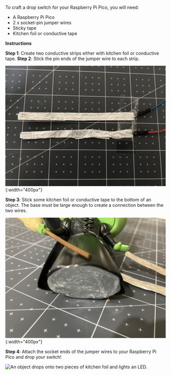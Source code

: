 To craft a drop switch for your Raspberry Pi Pico, you will need:

+ A Raspberry Pi Pico
+ 2 x socket-pin jumper wires
+ Sticky tape
+ Kitchen foil or conductive tape

**Instructions**

**Step 1**: Create two conductive strips either with kitchen foil or conductive tape. **Step 2**: Stick the pin ends of the jumper wire to each strip.

![To strips of kitchen foil are attached to the pin ends of two jumper wires with sticky tape.](images/connect-pins.jpeg){:width="400px"}

**Step 3**: Stick some kitchen foil or conductive tape to the bottom of an object. The base must be large enough to create a connection between the two wires.

![An object has kitchen foil stuck to its base.](images/foil-to-base.jpeg){:width="400px"}

**Step 4**: Attach the socket ends of the jumper wires to your Raspberry Pi Pico and drop your switch!

![An object drops onto two pieces of kitchen foil and lights an LED.](images/drop-switch.gif)